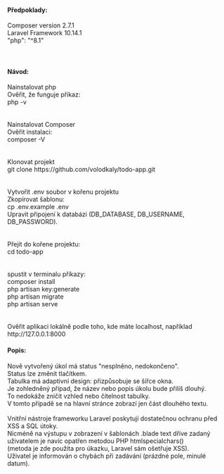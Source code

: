 <h4>Předpoklady:</h4>
Composer version 2.7.1 <br>
Laravel Framework 10.14.1<br>
"php": "^8.1"<br>
<br><br>
<h4>Návod:</h4>
Nainstalovat php<br>
Ověřit, že funguje příkaz:<br>
php -v<br>
<br><br>
Nainstalovat Composer<br>
Ověřit instalaci:<br>
composer -V<br>
<br><br>
Klonovat projekt<br>
git clone https://github.com/volodkaly/todo-app.git<br>
<br><br>
Vytvořit .env soubor v kořenu projektu<br>
Zkopírovat šablonu:<br>
cp .env.example .env<br>
Upravit připojení k databázi (DB_DATABASE, DB_USERNAME, DB_PASSWORD).<br>
<br><br>
Přejít do kořene projektu:<br>
cd todo-app<br>
<br><br>
spustit v terminalu příkazy:<br>
composer install<br>
php artisan key:generate<br>
php artisan migrate<br>
php artisan serve<br>
<br><br>
Ověřit aplikaci lokálně podle toho, kde máte localhost, například<br>
http://127.0.0.1:8000<br>

<h4>Popis:</h4>
Nově vytvořený úkol má status "nesplněno, nedokončeno".<br>
Status lze změnit tlačítkem.<br>
Tabulka má adaptivní design: přizpůsobuje se šířce okna.<br>
Je zohledněný případ, že název nebo popis úkolu bude přilíš dlouhý.<br>
To nedokáže zničit vzhled nebo čítelnost tabulky.<br>
V tomto případě se na hlavní stránce zobrazí jen část dlouhého textu.<br>
<br>
Vnitřní nástroje frameworku Laravel poskytují dostatečnou ochranu před XSS a SQL útoky.<br>
Nicméně na výstupu v zobrazení v šablonách .blade text dříve zadaný uživatelem je navíc opatřen metodou PHP htmlspecialchars()<br> 
(metoda je zde použita pro úkazku, Laravel sám ošetřuje XSS).<br>
Uživatel je informován o chybách při zadávání (prázdné pole, minulé datum).<br>


